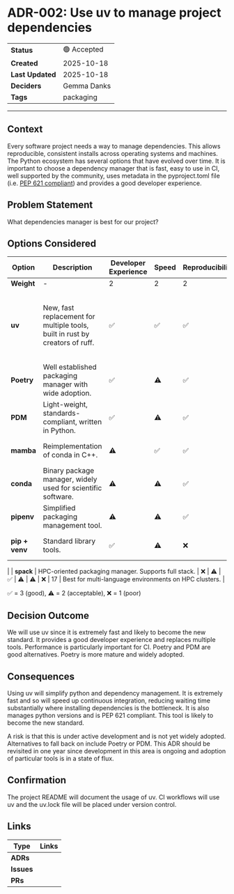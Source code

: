 # ADR-002: Use uv to manage project dependencies
| | |
| ---| ---|
| **Status** |  🟢 Accepted |
| **Created**  | 2025-10-18 |
| **Last Updated**  | 2025-10-18 |
| **Deciders** | Gemma Danks |
| **Tags** | packaging |

---

## Context

Every software project needs a way to manage dependencies. This allows reproducible, consistent installs across operating systems and machines. The Python ecosystem has several options that have evolved over time. It is important to choose a dependency manager that is fast, easy to use in CI, well supported by the community, uses metadata in the pyproject.toml file (i.e. [PEP 621 compliant](https://peps.python.org/pep-0621/)) and provides a good developer experience.

## Problem Statement

What dependencies manager is best for our project?

## Options Considered

|  Option  | Description | Developer Experience | Speed | Reproducibility | Adoption | CI | PEP 621 | Overall score | Notes |
|----------|-------------|-------------|-----------------|-------------| ----- | ------|------| ------|------|
| **Weight**      | - | 2 | 2 | 2 | 1| 1 | 1 | - | - |
| **uv**          | New, fast replacement for multiple tools, built in rust by creators of ruff.  | ✅ | ✅ | ✅  | ⚠️ | ✅ |  ✅ | 26 | Very fast. Probably the future standard. Also manages python versions. |
| **Poetry**      | Well established packaging manager with wide adoption. | ✅ | ⚠️ | ✅ | ✅ | ✅ | ✅ | 25 | Mature, widely used but slower. |
| **PDM**         | Light-weight, standards-compliant, written in Python. | ✅ | ⚠️  | ✅ | ⚠️ | ✅  |  ✅ | 24 | Good option, not as fast or popular as uv. |
| **mamba**       | Reimplementation of conda in C++. | ⚠️ | ✅ | ✅ |  ✅ | ✅ | ❌ | 23 | Fast but not PEP 621 compliant |
| **conda**       | Binary package manager, widely used for scientific software. | ⚠️ | ⚠️ | ✅ |  ✅ | ✅ | ❌ | 21 | Not as fast and not PEP 621 compliant |
| **pipenv**      | Simplified packaging management tool. | ⚠️ | ⚠️ | ✅  | ⚠️ | ✅ | ❌ | 20 | Not PEP 621 compliant. |
| **pip + venv**  | Standard library tools. | ✅ | ⚠️  | ❌ | ✅   | ✅ | ⚠️ | 20 | Not suitable for complex environments
 |
| **spack**       | HPC-oriented packaging manager. Supports full stack. | ❌ | ⚠️ | ✅ | ⚠️ | ⚠️ | ❌ | 17 | Best for multi-language environments on HPC clusters. |

✅ = 3 (good), ⚠️ = 2 (acceptable), ❌ = 1 (poor)

## Decision Outcome

We will use uv since it is extremely fast and likely to become the new standard. It provides a good developer experience and replaces multiple tools. Performance is particularly important for CI. Poetry and PDM are good alternatives. Poetry is more mature and widely adopted.

## Consequences

Using uv will simplify python and dependency management. It is extremely fast and so will speed up continuous integration, reducing waiting time substantially where installing dependencies is the bottleneck. It is also manages python versions and is PEP 621 compliant. This tool is likely to become the new standard.

A risk is that this is under active development and is not yet widely adopted. Alternatives to fall back on include Poetry or PDM. This ADR should be revisited in one year since development in this area is ongoing and adoption of particular tools is in a state of flux.

## Confirmation

The project README will document the usage of uv. CI workflows will use uv and the uv.lock file will be placed under version control.

## Links

| Type | Links |
| -----| ------|
| **ADRs**   | |
| **Issues** | |
| **PRs**    | |
